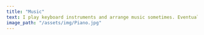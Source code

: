 ```yaml
---
title: "Music"
text: I play keyboard instruments and arrange music sometimes. Eventually I'll post a video of myself here, but for now, here's some guy from youtube.
image_path: "/assets/img/Piano.jpg"
---
```

